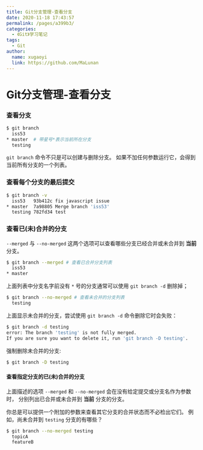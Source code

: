 ```yaml
---
title: Git分支管理-查看分支
date: 2020-11-18 17:43:57
permalink: /pages/a399b3/
categories: 
  - 《Git》学习笔记
tags: 
  - Git
author: 
  name: xugaoyi
  link: https://github.com/MaLunan
---
```

# Git分支管理-查看分支



### 查看分支

```sh
$ git branch
  iss53
* master  # 带星号*表示当前所在分支
  testing
```

`git branch` 命令不只是可以创建与删除分支。 如果不加任何参数运行它，会得到当前所有分支的一个列表。

### 查看每个分支的最后提交

```sh
$ git branch -v
  iss53   93b412c fix javascript issue
* master  7a98805 Merge branch 'iss53'
  testing 782fd34 test
```



### 查看已(未)合并的分支

`--merged` 与 `--no-merged` 这两个选项可以查看哪些分支已经合并或未合并到 **当前** 分支。

```sh
$ git branch --merged # 查看已合并分支列表
  iss53
* master
```

上面列表中分支名字前没有 `*` 号的分支通常可以使用 `git branch -d` 删除掉；

```sh
$ git branch --no-merged # 查看未合并的分支列表
  testing
```

上面显示未合并的分支，尝试使用 `git branch -d` 命令删除它时会失败：

```sh
$ git branch -d testing
error: The branch 'testing' is not fully merged.
If you are sure you want to delete it, run 'git branch -D testing'.
```

强制删除未合并的分支:

```sh
$ git branch -D testing
```





#### 查看指定分支的已(未)合并的分支

上面描述的选项 `--merged` 和 `--no-merged` 会在没有给定提交或分支名作为参数时， 分别列出已合并或未合并到 **当前** 分支的分支。

你总是可以提供一个附加的参数来查看其它分支的合并状态而不必检出它们。 例如，尚未合并到 `testing` 分支的有哪些？

```sh
$ git branch --no-merged testing
  topicA
  featureB
```
